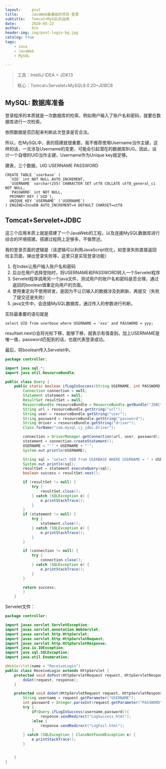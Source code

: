 ```yaml
---
layout:     post   				    
title:      JavaWeb最基础的项目-登录				
subtitle:   Tomcat+MySQL的运用
date:       2020-05-22 				
author:     Xin 						
header-img: img/post-login-bg.jpg 	
catalog: true 						
tags:								
    - Java 
    - JavaWeb 
    - MySQL
    
---
```


> 工具：IntelliJ IDEA + JDK13
>
> 核心：Tomcat+Servelet+MySQL8.0.20+JDBC8

## MySQL: 数据库准备

登录程序的本质就是一次数据库的检索，例如用户输入了账户名和密码，就要在数据库进行一次检索。

依照数据是否匹配来判断此次登录是否合法。

所以，在MySQL中，表的搭建就很重要。我不推荐使用Username当作主键，这样的话，一旦涉及Username的变更，可能会引起潜在的数据库BUG。因此，设计一个自增的UID当作主键，Username作为Unique key就足够。

建表，三个数据，UID USERNAME PASSWORD

```mysql
CREATE TABLE `userbase` (
  `UID` int NOT NULL AUTO_INCREMENT,
  `USERNAME` varchar(255) CHARACTER SET utf8 COLLATE utf8_general_ci NOT NULL,
  `PASSWORD` int NOT NULL,
  PRIMARY KEY (`UID`),
  UNIQUE KEY `USERNAME` (`USERNAME`)
) ENGINE=InnoDB AUTO_INCREMENT=4 DEFAULT CHARSET=utf8
```

## Tomcat+Servelet+JDBC

这三个应用本质上就是搭建了一个JavaWeb的工程，以及连接MySQL数据库进行综合的环境搭建。搭建过程网上足够多，不做赘述。

我的登录页面的逻辑是（该逻辑可以利用JavaScript优化，如登录失败直接返回给主页面，弹出登录失败等，这里只是实现登录功能）

1. 在Index让用户输入账户名和密码
2. 后台在用户选择登陆时，将USERNAME和PASSWORD转入一个Servelet程序
3. Servelet程序调用另一个java文件，测试用户的账户名和密码是否合理，通过返回的boolean值重定向用户的页面。
4. 使用重定向不使用转发，是因为不让已输入的数据涉及到刷新、再提交（失败了提交还是失败）
5. java文件中，会连接MySQL数据库，通过传入的参数进行判断。

实际最重要的语句就是

```mysql
select UID from userbase where USERNAME = 'xxx' and PASSWORD = yyy;
```

resultset.next()会将光标下移，能够下移，就表示有值查到。加上USERNAME是唯一值，password匹配到的话，也就代表登录成功。

最后，将boolean传入Servelet中。

```java
package controller;

import java.sql.*;
import java.util.ResourceBundle;

public class Query {
    public static boolean ifLogInSuccess(String USERNAME, int PASSWORD) throws SQLException, ClassNotFoundException {
        Connection connection = null;
        Statement statement = null;
        ResultSet resultSet = null;
        ResourceBundle resourceBundle = ResourceBundle.getBundle("JDBC");
        String url = resourceBundle.getString("url");
        String user = resourceBundle.getString("user");
        String password = resourceBundle.getString("password");
        String driver = resourceBundle.getString("driver");
        Class.forName("com.mysql.cj.jdbc.Driver");

        connection = DriverManager.getConnection(url, user, password);
        statement = connection.createStatement();
        USERNAME = "'" + USERNAME + "'";
        System.out.println(USERNAME);

        String sql = "select UID from USERBASE WHERE USERNAME = " + USERNAME + " and PASSWORD = " + PASSWORD;
        System.out.println(sql);
        resultSet = statement.executeQuery(sql);
        boolean success = resultSet.next();

        if (resultSet != null) {
            try {
                resultSet.close();
            } catch (SQLException e) {
                e.printStackTrace();
            }
        }
        if (statement != null) {
            try {
                statement.close();
            } catch (SQLException e) {
                e.printStackTrace();
            }
        }

        if (connection != null) {
            try {
                connection.close();
            } catch (SQLException e) {
                e.printStackTrace();
            }
        }

        return success;
        }
    }

```

Servelet文件：

```java
package controller;

import javax.servlet.ServletException;
import javax.servlet.annotation.WebServlet;
import javax.servlet.http.HttpServlet;
import javax.servlet.http.HttpServletRequest;
import javax.servlet.http.HttpServletResponse;
import java.io.IOException;
import java.sql.SQLException;
import java.util.Enumeration;

@WebServlet(name = "ReceiveLogin")
public class ReceiveLogin extends HttpServlet {
    protected void doPost(HttpServletRequest request, HttpServletResponse response) throws ServletException, IOException {
		doGet(request, response);
    }

    protected void doGet(HttpServletRequest request, HttpServletResponse response) throws ServletException, IOException {
        String username = request.getParameter("USERNAME");
        int password = Integer.parseInt(request.getParameter("PASSWORD"));
        try {
            if(Query.ifLogInSuccess(username,password)){
                response.sendRedirect("LogSuccess.html");
            }else {
                response.sendRedirect("LogFail.html");
            }
        } catch (SQLException | ClassNotFoundException e) {
            e.printStackTrace();
        }


    }
}

```

